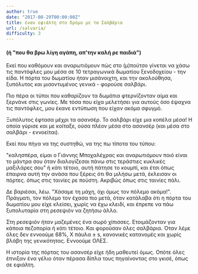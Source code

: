 ```yaml
---
author: true
date: "2017-08-29T00:00:00Z"
title: έναν εφιάλτη στο δρόμο με τα Σαλβάρια
url: /salvaria/
difficulty: 3
---
```


#### (ή "που θα βρω λίγη αγάπη, απ'την καλή ρε παιδιά")

Εκεί που καθόμουν και αναρωτιόμουν πώς στο (μ)πούτσο γίνεται να χάσω τις παντόφλες μου μέσα σε 10 τετραγωνικά δωματίου ξενοδοχείου - την είδα. Η πόρτα του δωματίου ήταν μισάνοιχτη, και την ακολούθησα, ξυπόλυτος και μισοντυμένος γενικά - φορούσε σαλβάρι.

Πιο πέρα οι τύποι που καθαρίζουν τα δωμάτια φτερνίζονταν αίμα και ξερνάνε στις γωνίες. Με τόσα που είχα μελετήσει για αυτούς όσο έψαχνα τις παντόφλες, μου έκανε εντύπωση που είχαν ακόμα σφυγμό.

Ξυπόλυτος έφτασα μέχρι τα ασανσέρ. Το σαλβάρι είχε μια κοπέλα μέσα! Η οποία γύρισε και με κοίταξε, ούσα πλέον μέσα στο ασανσέρ (και μέσα στο σαλβάρι - εννοείται).

Εκεί που πήγα να της συστηθώ, να της πω τίποτα του τύπου:

"καλησπέρα, είμαι ο Γιάννης Μποχαλέχρας και αναρωτιόμουν ποιό είναι το μάντρα σου όταν διαλογίζεσαι πάνω στις τεράστιες κυκλικές μαξιλάρες σου" ή κάτι τέτοιο, αυτή πάτησε το κουμπί, και έτσι όπως έπαιρνα αυτή την ανάσα που ξέρεις ότι θα μιλήσω μετά, έκλεισαν οι πόρτες. όπως στις ταινίες ρε πούστη. Ακριβώς όπως στις ταινίες πάλι.

Δε βαριέσαι, λέω. "Χάσαμε τη μάχη, όχι όμως τον πόλεμο ακόμα!". Πράγματι, τον πόλεμο τον έχασα πιο μετά, όταν κατάλαβα ότι η πόρτα του δωματίου μου είχε κλείσει, χωρίς να έχω κλειδί, και έπρεπε να πάω ξυπολυταρία στη ρεσεψιόν να ζητήσω άλλο.

Στη ρεσεψιόν ήταν μαζεμένες ένα σωρό χίπισσες. Ετοιμάζονταν για κάποια πεζοπορία ή κάτι τέτοιο. Και φορούσαν όλες σαλβάρια. Όταν λέμε όλες δεν εννοούμε 68%, Χ πάυλα ± s, κανονικές κατανομές και χωρίς βλάβη της γενικότητας. Εννοούμε ΟΛΕΣ.

Η ιστορία της πόρτας του ασανσέρ είχε ήδη μαθευτεί όμως. Οπότε όλες έπνιξαν ένα γέλιο όταν πέρασα δίπλα τους πηγαίνοντας στο γκισέ, όπως σε εφιάλτη.
